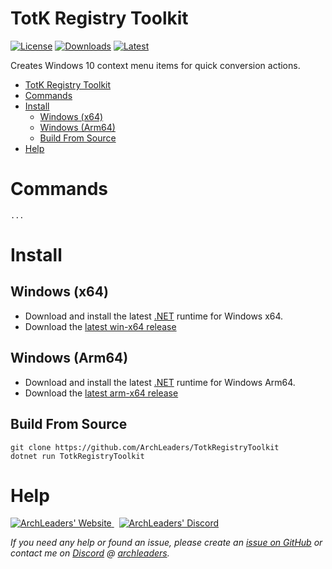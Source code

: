 # TotK Registry Toolkit

[![License](https://img.shields.io/badge/License-MIT-blue.svg?logo=github&logoColor=5751ff&labelColor=2A2C33&color=5751ff&style=for-the-badge)](https://github.com/ArchLeaders/TotkRegistryToolkit/blob/master/License.md) [![Downloads](https://img.shields.io/github/downloads/ArchLeaders/TotkRegistryToolkit/total?label=downloads&logo=github&logoColor=37c75e&labelColor=2A2C33&color=37c75e&style=for-the-badge)](https://github.com/ArchLeaders/TotkRegistryToolkit/releases) [![Latest](https://img.shields.io/github/v/tag/ArchLeaders/TotkRegistryToolkit?label=Release&logo=github&logoColor=324fff&color=324fff&labelColor=2A2C33&style=for-the-badge)](https://github.com/ArchLeaders/TotkRegistryToolkit/releases/latest)

Creates Windows 10 context menu items for quick conversion actions.

- [TotK Registry Toolkit](#totk-registry-toolkit)
- [Commands](#commands)
- [Install](#install)
  - [Windows (x64)](#windows-x64)
  - [Windows (Arm64)](#windows-arm64)
  - [Build From Source](#build-from-source)
- [Help](#help)


# Commands

```
...
```

# Install

## Windows (x64)

- Download and install the latest [.NET](https://dotnet.microsoft.com/en-us/download/dotnet/latest) runtime for Windows x64.
- Download the [latest win-x64 release](https://github.com/ArchLeaders/TotkRegistryToolkit/releases/latest/download/TotkRegistryToolkit-win-x64.zip)

## Windows (Arm64)

- Download and install the latest [.NET](https://dotnet.microsoft.com/en-us/download/dotnet/latest) runtime for Windows Arm64.
- Download the [latest arm-x64 release](https://github.com/ArchLeaders/TotkRegistryToolkit/releases/latest/download/TotkRegistryToolkit-win-arm64.zip)

## Build From Source
```batch
git clone https://github.com/ArchLeaders/TotkRegistryToolkit
dotnet run TotkRegistryToolkit
```

# Help

<a href="https://github.com/ArchLeaders/TotkRegistryToolkit/issues">
  <img src="https://img.shields.io/github/issues/ArchLeaders/TotkRegistryToolkit?style=for-the-badge&logoColor=c71b42&color=c71b42&labelColor=2A2C33&logo=github&label=Issues" alt="ArchLeaders' Website"/>
</a> &nbsp;
<a href="https://discord.gg/cbA3AWwfJj">
  <img src="https://img.shields.io/discord/825161394663456799?style=for-the-badge&logoColor=37C75E&color=37C75E&labelColor=2A2C33&logo=discord&label=discord" alt="ArchLeaders' Discord"/>
</a>

*If you need any help or found an issue, please create an [issue on GitHub](https://github.com/ArchLeaders/TotkRegistryToolkit/issues) or contact me on [Discord](https://discord.gg/8Saj6tTkNB) @ [archleaders](https://discord.com/users/728823685015797770).*